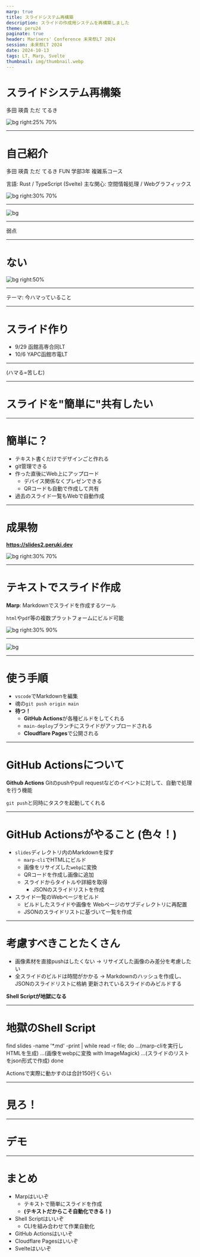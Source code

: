 ```yaml
---
marp: true
title: スライドシステム再構築
description: スライドの作成用システムを再構築しました
theme: peru24
paginate: true
header: Mariners' Conference 未来祭LT 2024
session: 未来祭LT 2024
date: 2024-10-13
tags: LT, Marp, Svelte
thumbnail: img/thumbnail.webp
---
```


# スライドシステム再構築

多田 瑛貴 ただ てるき

![bg right:25% 70%](img/qr.png)

---

# 自己紹介

多田 瑛貴 ただ てるき
FUN 学部3年 複雑系コース

言語: Rust / TypeScript (Svelte)
主な関心: 空間情報処理 / Webグラフィックス

![bg right:30% 70%](img/peruki.webp)


---

![bg](img/rentour.webp)

---

弱点

---

# ない


![bg right:50%](img/tada.webp)

---

テーマ: 今ハマっていること

---

# スライド作り

- 9/29 函館高専合同LT
- 10/6 YAPC函館市電LT

---

(ハマる=苦しむ)

---

# スライドを"簡単に"共有したい

---

# 簡単に？

- テキスト書くだけでデザインごと作れる
- git管理できる
- 作った直後にWeb上にアップロード
    - デバイス関係なくプレゼンできる
    - QRコードも自動で作成して共有
- 過去のスライド一覧もWebで自動作成

---

# 成果物

**https://slides2.peruki.dev**


![bg right:30% 70%](img/qr.png)



---

# テキストでスライド作成

**Marp**: Markdownでスライドを作成するツール

`html`や`pdf`等の複数プラットフォームにビルド可能

![bg right:30% 90%](img/marp.webp)


---

![bg](img/system.png)

---


# 使う手順
- `vscode`でMarkdownを編集
- 魂の`git push origin main`
- **待つ！**
  - **GitHub Actions**が各種ビルドをしてくれる
  - `main-deploy`ブランチにスライドがアップロードされる
  - **Cloudflare Pages**で公開される

---

# GitHub Actionsについて

**Github Actions**
Gitのpushやpull requestなどのイベントに対して、自動で処理を行う機能

`git push`と同時にタスクを起動してくれる

---

# GitHub Actionsがやること (色々！)

- `slides`ディレクトリ内のMarkdownを探す
    - `marp-cli`でHTMLにビルド
    - 画像をリサイズした`webp`に変換
    - QRコードを作成し画像に追加
    - スライドからタイトルや詳細を取得
        - JSONのスライドリストを作成
- スライド一覧のWebページをビルド
    - ビルドしたスライドや画像を
    Webページのサブディレクトリに再配置
    - JSONのスライドリストに基づいて一覧を作成

---

# 考慮すべきことたくさん

- 画像素材を直接pushはしたくない
 → リサイズした画像のみ差分を考慮したい
- 全スライドのビルドは時間がかかる
 → Markdownのハッシュを作成し、JSONのスライドリストに格納
 更新されているスライドのみビルドする

**Shell Scriptが地獄になる**

---

# 地獄のShell Script

find slides -name '*.md' -print  | while read -r file; do
    ...(marp-cliを実行しHTMLを生成)
    ...(画像をwebpに変換 with ImageMagick)
    ...(スライドのリストをjson形式で作成)
done

Actionsで実際に動かすのは合計150行くらい

---

# 見ろ！

---

# デモ

---

# まとめ

- Marpはいいぞ
  - テキストで簡単にスライドを作成
  - **(テキストだからこそ自動化できる！)**
- Shell Scriptはいいぞ
  - CLIを組み合わせて作業自動化
- GitHub Actionsはいいぞ
- Cloudflare Pagesはいいぞ
- Svelteはいいぞ
